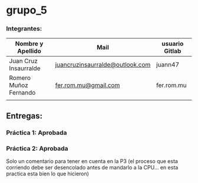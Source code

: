 # grupo_5

### Integrantes:

| Nombre y Apellido              |      Mail                      |     usuario Gitlab   |
| -----------------------------  | ------------------------------ | -------------------  |
|   Juan Cruz Insaurralde        |juancruzinsaurralde@outlook.com |     juann47          |
|   Romero Muñoz Fernando        |fer.rom.mu@gmail.com            |     fer.rom.mu       |
|                                |                                |                      |



## Entregas:

### Práctica 1: Aprobada  

### Práctica 2: Aprobada  
 Solo un comentario para tener en cuenta en la P3 (el proceso que esta corriendo debe ser desencolado antes de mandarlo a la CPU... en esta practica esta bien lo que hicieron)
